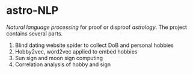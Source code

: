 # astro-NLP
*Natural language processing* for proof or disproof *astrology*. 
The project contains several parts.
1. Blind dating website spider to collect DoB and personal hobbies
2. Hobby2vec, word2vec applied to embed hobbies
3. Sun sign and moon sign computing
4. Correlation analysis of hobby and sign
